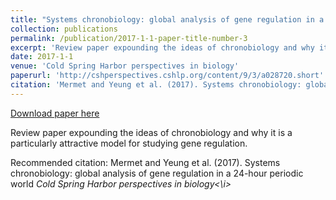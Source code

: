 ```yaml
---
title: "Systems chronobiology: global analysis of gene regulation in a 24-hour periodic world"
collection: publications
permalink: /publication/2017-1-1-paper-title-number-3
excerpt: 'Review paper expounding the ideas of chronobiology and why it is a particularly attractive model for studying gene regulation.'
date: 2017-1-1
venue: 'Cold Spring Harbor perspectives in biology'
paperurl: 'http://cshperspectives.cshlp.org/content/9/3/a028720.short'
citation: 'Mermet and Yeung et al. (2017). Systems chronobiology: global analysis of gene regulation in a 24-hour periodic world <i>Cold Spring Harbor perspectives in biology<\i>'
---
```


<a href='http://cshperspectives.cshlp.org/content/9/3/a028720.short'>Download paper here</a>

Review paper expounding the ideas of chronobiology and why it is a particularly attractive model for studying gene regulation.

Recommended citation: Mermet and Yeung et al. (2017). Systems chronobiology: global analysis of gene regulation in a 24-hour periodic world <i>Cold Spring Harbor perspectives in biology<\i>